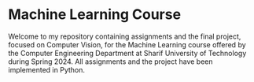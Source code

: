 # Machine Learning Course

Welcome to my repository containing assignments and the final project, focused on Computer Vision, for the Machine Learning course offered by the Computer Engineering Department at Sharif University of Technology during Spring 2024.
All assignments and the project have been implemented in Python.
